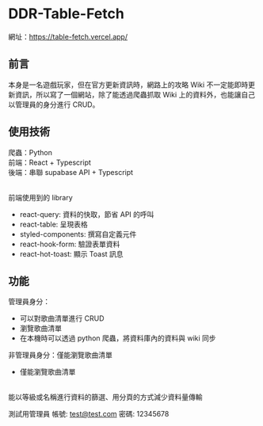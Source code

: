 # DDR-Table-Fetch

網址：https://table-fetch.vercel.app/

## 前言

本身是一名遊戲玩家，但在官方更新資訊時，網路上的攻略 Wiki 不一定能即時更新資訊，所以寫了一個網站，除了能透過爬蟲抓取 Wiki 上的資料外，也能讓自己以管理員的身分進行 CRUD。

## 使用技術

爬蟲：Python
<br>
前端：React + Typescript
<br>
後端：串聯 supabase API + Typescript

<br>
前端使用到的 library 
<ul>
  <li>react-query: 資料的快取，節省 API 的呼叫 </li>
  <li>react-table: 呈現表格</li>
  <li>styled-components: 撰寫自定義元件</li>
  <li>react-hook-form: 驗證表單資料</li>
  <li>react-hot-toast: 顯示 Toast 訊息</li>
</ul>

## 功能

管理員身分：

<ul>
  <li>可以對歌曲清單進行 CRUD</li>
  <li>瀏覽歌曲清單</li>
  <li>在本機時可以透過 python 爬蟲，將資料庫內的資料與 wiki 同步</li>
</ul>

非管理員身分：僅能瀏覽歌曲清單

<ul>
  <li>僅能瀏覽歌曲清單</li>
</ul>

<br>
能以等級或名稱進行資料的篩選、用分頁的方式減少資料量傳輸
<br>

測試用管理員
帳號: test@test.com
密碼: 12345678
